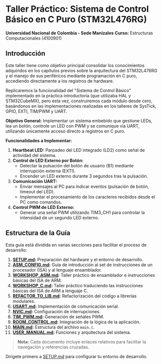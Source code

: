 # Taller Práctico: Sistema de Control Básico en C Puro (STM32L476RG)

**Universidad Nacional de Colombia - Sede Manizales**
**Curso:** Estructuras Computacionales (4100901)

## Introducción

Este taller tiene como objetivo principal consolidar los conocimientos adquiridos en los capítulos previos sobre la arquitectura del STM32L476RG y el manejo de sus periféricos mediante programación en C puro, accediendo directamente a los registros de hardware.

Replicaremos la funcionalidad del "Sistema de Control Básico" implementado en la práctica introductoria (que utilizaba HAL y STM32CubeMX), pero esta vez, construiremos cada módulo desde cero, basándonos en las implementaciones realizadas en los talleres de SysTick, GPIO, EXTI, TIM/PWM y UART.

**Objetivo General:**
Implementar un sistema embebido que gestione LEDs, lea un botón, controle un LED con PWM y se comunique vía UART, utilizando únicamente acceso directo a registros en C puro.

**Funcionalidades a Implementar:**
1.  **Heartbeat LED:** Parpadeo del LED integrado (LD2) como señal de actividad del sistema.
2.  **Control de LED Externo por Botón:**
    *   Detectar la pulsación del botón de usuario (B1) mediante interrupción externa (EXTI).
    *   Encender un LED externo durante 3 segundos tras la pulsación.
3.  **Comunicación UART:**
    *   Enviar mensajes al PC para indicar eventos (pulsación de botón, timeout del LED).
    *   Implementar el procesamiento de los caracteres recibidos desde el PC como comandos.
4.  **Control PWM de LED Externo:**
    *   Generar una señal PWM utilizando TIM3_CH1 para controlar la intensidad de un segundo LED externo.

## Estructura de la Guía

Esta guía está dividida en varias secciones para facilitar el proceso de desarrollo:

1.  **[SETUP.md](Doc/1_SETUP.md):** Preparación del hardware y el entorno de desarrollo.
2.  **[ASM_CONFIG.md](Doc/2_ASM_CONFIG.md):** Guía de introducción al set de instrucciones de un procesador (ISA) y al lenguaje ensamblador.
3.  **[WORKSHOP_ASM.md](Doc/3_WORKSHOP_ASM.md):** Taller práctico de ensamblador e instrucciones básicas del ISA de ARM.
4.  **[WORKSHOP_C.md](Doc/4_WORKSHOP_C.md):** Taller práctico traduciendo las instrucciones básicas del ISA de ARM a lenguaje C.
5.  **[REFACTOR_TO_LIB.md](Doc/5_REFACTOR_TO_LIB.md):** Refactorización del código a librerías modulares.
6.  **[USART.md](Doc/6_USART.md):** Implementación de comunicación serial.
7.  **[NVIC.md](Doc/7_NVIC.md):** Configuración de interrupciones.
8.  **[TIM_PWM.md](Doc/8_TIM_PWM.md):** Generación de señales PWM.
9.  **[ROOM_CONTROL.md](Doc/9_ROOM_CONTROL.md):** Integración de la lógica de la aplicación.
10. **[MAIN.md](Doc/10_MAIN.md):** Estructura del archivo `main.c`.
11. **[USER_MANUAL.md](Doc/11_USER_MANUAL.md):** Funciones y arquitectura del sistema.

> **Nota:** Cada documento incluye enlaces relativos para facilitar la navegación y referencias cruzadas.

Dirígete primero a [SETUP.md](Doc/1_SETUP.md) para configurar tu entorno de desarrollo.
